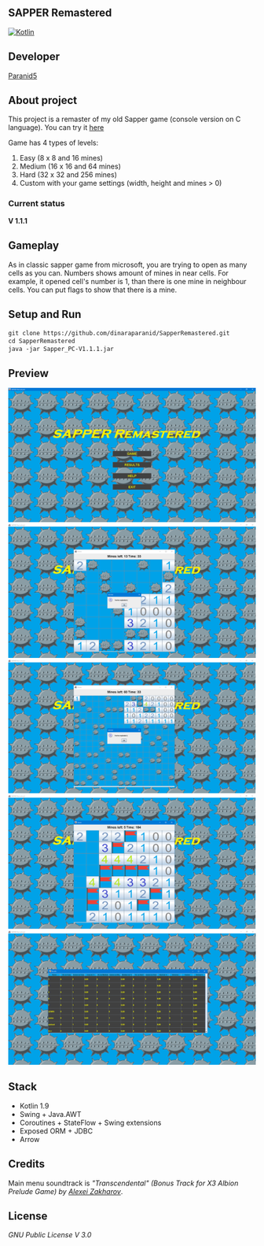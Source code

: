 **SAPPER Remastered**
--------------------

[![Kotlin](https://img.shields.io/badge/kotlin-1.9.0-blue.svg?logo=kotlin)](http://kotlinlang.org)

## **Developer**
[Paranid5](https://github.com/dinaraparanid)

## **About project**
This project is a remaster of my old Sapper game (console version on C language).
You can try it [here](https://github.com/dinaraparanid/Sapper)

Game has 4 types of levels:
1. Easy (8 x 8 and 16 mines)
2. Medium (16 x 16 and 64 mines)
3. Hard (32 x 32 and 256 mines)
4. Custom with your game settings (width, height and mines > 0)

### **Current status**
**V 1.1.1**

## **Gameplay**
As in classic sapper game from microsoft, you are trying to open as many cells as you can.
Numbers shows amount of mines in near cells. For example, it opened cell's number is 1,
than there is one mine in neighbour cells. You can put flags to show that there is a mine.

## **Setup and Run**
```shell
git clone https://github.com/dinaraparanid/SapperRemastered.git
cd SapperRemastered
java -jar Sapper_PC-V1.1.1.jar
```

## **Preview**

![0](MainMenu.png)
![1](screen1.png)
![2](screen2.png)
![3](screen3.png)
![4](screen4.png)

## **Stack**

<ul>
    <li>Kotlin 1.9</li>
    <li>Swing + Java.AWT</li>
    <li>Coroutines + StateFlow + Swing extensions</li>
    <li>Exposed ORM + JDBC</li>
    <li>Arrow</li>
</ul>

## **Credits**
Main menu soundtrack is *"Transcendental"
(Bonus Track for X3 Albion Prelude Game) by [Alexei Zakharov](https://soundcloud.com/alexeizakharov)*.

## **License**
*GNU Public License V 3.0*